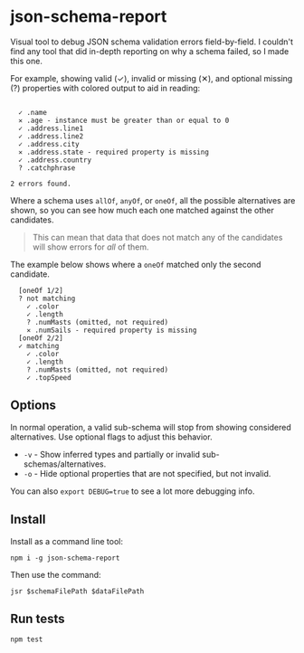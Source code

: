 # json-schema-report

Visual tool to debug JSON schema validation errors field-by-field. I couldn't
find any tool that did in-depth reporting on why a schema failed, so I made this
one.

For example, showing valid (✓), invalid or missing (✕), and optional missing
(?) properties with colored output to aid in reading:

```

  ✓ .name
  ✕ .age - instance must be greater than or equal to 0
  ✓ .address.line1
  ✓ .address.line2
  ✓ .address.city
  ✕ .address.state - required property is missing
  ✓ .address.country
  ? .catchphrase

2 errors found.
```

Where a schema uses `allOf`, `anyOf`, or `oneOf`, all the possible alternatives
are shown, so you can see how much each one matched against the other
candidates.

> This can mean that data that does not match any of the candidates will show
> errors for _all_ of them.

The example below shows where a `oneOf` matched only the second candidate.

```
  [oneOf 1/2]
  ? not matching
    ✓ .color
    ✓ .length
    ? .numMasts (omitted, not required)
    ✕ .numSails - required property is missing
  [oneOf 2/2]
  ✓ matching
    ✓ .color
    ✓ .length
    ? .numMasts (omitted, not required)
    ✓ .topSpeed
```

## Options

In normal operation, a valid sub-schema will stop from showing considered
alternatives. Use optional flags to adjust this behavior.

* `-v` - Show inferred types and partially or invalid sub-schemas/alternatives.
* `-o` - Hide optional properties that are not specified, but not invalid.

You can also `export DEBUG=true` to see a lot more debugging info.

## Install

Install as a command line tool:

```
npm i -g json-schema-report
```

Then use the command:

```
jsr $schemaFilePath $dataFilePath
```

## Run tests

```
npm test
```
